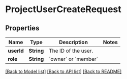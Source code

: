 # ProjectUserCreateRequest

## Properties
Name | Type | Description | Notes
------------ | ------------- | ------------- | -------------
**userId** | **String** | The ID of the user. | 
**role** | **String** | &#x60;owner&#x60; or &#x60;member&#x60; | 

[[Back to Model list]](../README.md#documentation-for-models) [[Back to API list]](../README.md#documentation-for-api-endpoints) [[Back to README]](../README.md)


